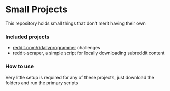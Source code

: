 # Small Projects
This repository holds small things that don't merit having their own


### Included projects

*	[reddit.com/r/dailyprogrammer](https://www.reddit.com/r/dailyprogrammer/) challenges
*	reddit-scraper, a simple script for locally downloading subreddit content

### How to use

Very little setup is required for any of these projects, just download
the folders and run the primary scripts
